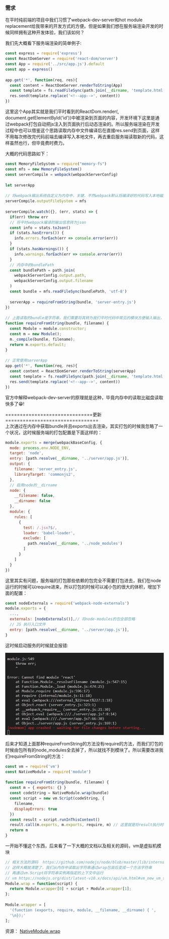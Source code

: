 ### 需求
在平时纯前端的项目中我们习惯了webpack-dev-server和hot module replacement给我带来的开发方式的方便。但是如果我们想在服务端渲染开发的时候同样拥有这种开发体验，我们该如何？

我们先大概看下服务端渲染的简单例子:  
```js
const express = require('express')
const ReactDomServer = require('react-dom/server')
const App = require('../src/app.js').default
const app = express()

app.get('*', function(req, res){
  const content = ReactDomServer.renderToString(App)
  const template = fs.readFileSync(path.join(__dirname, 'template.html'), 'utf-8')
  res.send(template.replace('<!--app-->', content))
})
```
这里这个App其实就是我们平时看到的ReactDom.render(<App />, document.getElementById('id'))中被渲染到页面的内容，开发环境下这里是通过webpack打包自动把js注入到页面执行后动态渲染的。所以服务端渲染在开发过程中也可以借鉴这个思路读取内存中文件编译后在直接res.send到页面，这样不用每次修改完代码前端去编译写入本地文件，再去重启服务端读取新的代码，这样虽然也行，但毕竟费时费力。  


大概的代码思路如下：  
```js
const MemoryFileSystem = require("memory-fs")
const mfs = new MemoryFileSystem()
const serverCompile = webpack(webpackServerConfig)

let serverApp

// 将webpack输出系统自定义为内存中，关键，不然webpack默认将编译好的代码写入本地磁盘
serverCompile.outputFileSystem = mfs

serverCompile.watch({}, (err, stats) => {
  if(err) throw err
  // 将平时webpack编译的输出信息转为json
  const info = stats.toJson()
  if (stats.hasErrors()) {
    info.errors.forEach(err => console.error(err))
  }
  if (stats.hasWarnings()) {
    info.warnings.forEach(err => console.error(err))
  }
  // 内存中的bundlePath
  const bundlePath = path.join(
    webpackServerConfig.output.path,
    webpackServerConfig.output.filename
  )
  const bundle = mfs.readFileSync(bundlePath, 'utf-8')
  
  serverApp = requireFromString(bundle, 'server-entry.js')
})

// 上面读取的bundle是字符串，我们需要将其转为我们平时代码中常见的模块方便输入输出，这里我们利用module的构造函数
function requireFromString(bundle, filename) {
  const Module = module.constructor;
  const m = new Module();
  m._compile(bundle, filename);
  return m.exports.default;
}

// 正常使用serverApp
app.get('*', function(req, res){
  const content = ReactDomServer.renderToString(serverApp)
  const template = fs.readFileSync(path.join(__dirname, 'template.html'), 'utf-8')
  res.send(template.replace('<!--app-->', content))
})

```

官方中解释webpack-dev-server的原理就是这种，毕竟内存中的读取比磁盘读取快多了😁!


==============================更新================================  
上次通过在内存中获取bundle并且exports出去渲染，其实打包的时候我忽略了一个状况，这时候服务端的打包配置是下面这样的：
```js
module.exports = merge(webpackBaseConfig, {
  mode: process.env.NODE_ENV,
  target: 'node',
  entry: [path.resolve(__dirname, '../server/app.js')],
  output: {
    filename: 'server_entry.js',
    libraryTarget: 'commonjs2',
  },
  // 启用node的__dirname
  node: {
    __filename: false,
    __dirname: false
  },
  module: {
    rules: [
      {
        test: /.jsx?$/,
        loader: 'babel-loader',
        exclude: [
          path.resolve(__dirname, '../node_modules')
        ]
      }
    ]
  }
})
```
这里其实有问题，服务端的打包那些依赖的包完全不需要打包进去，我们在node运行的时候可以require进来，所以打包的时候可以减小包的很大的体积，增加下面的配置：
```js
const nodeExternals = require('webpack-node-externals')
module.exports = {
  ...,
  externals: [nodeExternals()],// 将node-modules的包全部忽略
  // JS 执行入口文件
  entry: [path.resolve(__dirname, '../server/app.js')],
}
```
这时候启动服务的时候就会报错:

![errr.png](https://raw.githubusercontent.com/moyueating/blogImg/master/webpack%E5%86%85%E5%AD%98%E4%B8%AD%E8%AF%BB%E5%8F%96bundle/error.png)

后来才知道上面那种requireFromString的方法没有require的方法，而我们打包的时候由包所有的node_modules全去掉了，所以就找不到模块了。所以需要改进我们requireFromString的方法：  

```js
const vm = require('vm')
const NativeModule = require('module')

function requireFromString(bundle, filename) {
  const m = { exports: {} }
  const codeString = NativeModule.wrap(bundle)
  const script = new vm.Script(codeString, {
    filename,
    displayErrors: true
  })
  const result = script.runInThisContext()
  result.call(m.exports, m.exports, require, m) // 这里就是将result执行时需要的exports，require，module传入。
  return m
}
```
一开始不懂这个东西，后来看了一下大概的文档以及相关的源码，vm是虚拟机模块
```js
// 相关方法的源码  https://github.com/nodejs/node/blob/master/lib/internal/modules/cjs/loader.js
// 这样大概就清楚了，我们从内存中读取出字符串通过wrap包装后变成一个方法字符串
// 再通过vm.Script将字符串实例再指定的上下文中运行
// vm https://nodejs.org/dist/latest-v10.x/docs/api/vm.html#vm_new_vm_script_code_options
Module.wrap = function(script) {
  return Module.wrapper[0] + script + Module.wrapper[1];
};

Module.wrapper = [
  '(function (exports, require, module, __filename, __dirname) { ',
  '\n});'
];

```


资源：
[NativeModule.wrap](http://www.cnblogs.com/rubylouvre/archive/2011/11/25/2262521.html)
